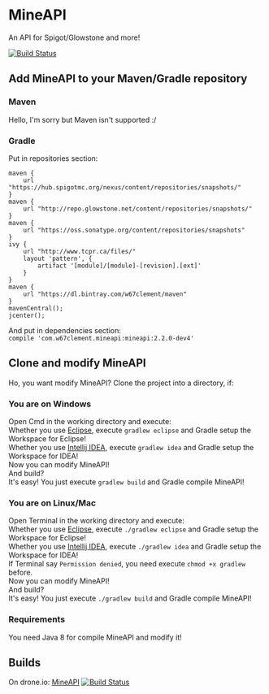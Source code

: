 # MineAPI
An API for Spigot/Glowstone and more!

[![Build Status](https://drone.io/github.com/w67clement/MineAPI/status.png)](https://drone.io/github.com/w67clement/MineAPI/latest)

## Add MineAPI to your Maven/Gradle repository
### Maven
Hello, I'm sorry but Maven isn't supported :/
### Gradle
Put in repositories section: <br />
<pre class="language-java"><code class="language-java">maven {
    url "https://hub.spigotmc.org/nexus/content/repositories/snapshots/"
}
maven {
    url "http://repo.glowstone.net/content/repositories/snapshots/"
}
maven {
    url "https://oss.sonatype.org/content/repositories/snapshots"
}
ivy {
    url "http://www.tcpr.ca/files/"
    layout 'pattern', {
        artifact '[module]/[module]-[revision].[ext]'
    }
}
maven {
    url "https://dl.bintray.com/w67clement/maven"
}
mavenCentral();
jcenter();</code></pre>
And put in dependencies section: <br />
`compile 'com.w67clement.mineapi:mineapi:2.2.0-dev4'`
     

## Clone and modify MineAPI
Ho, you want modify MineAPI? Clone the project into a directory, if:
### You are on Windows
Open Cmd in the working directory and execute: <br />
Whether you use [Eclipse](http://www.eclipse.org/), execute `gradlew eclipse` and Gradle setup the Workspace for Eclipse! <br />
Whether you use [Intellij IDEA](https://www.jetbrains.com/idea/), execute `gradlew idea` and Gradle setup the Workspace for IDEA! <br />
Now you can modify MineAPI! <br />
And build? <br />
It's easy! You just execute `gradlew build` and Gradle compile MineAPI!
### You are on Linux/Mac
Open Terminal in the working directory and execute: <br />
Whether you use [Eclipse](http://www.eclipse.org/), execute `./gradlew eclipse` and Gradle setup the Workspace for Eclipse! <br />
Whether you use [Intellij IDEA](https://www.jetbrains.com/idea/), execute `./gradlew idea` and Gradle setup the Workspace for IDEA! <br />
If Terminal say `Permission denied`, you need execute `chmod +x gradlew` before. <br />
Now you can modify MineAPI! <br />
And build? <br />
It's easy! You just execute `./gradlew build` and Gradle compile MineAPI!
### Requirements
You need Java 8 for compile MineAPI and modify it!

## Builds
On drone.io: [MineAPI](https://drone.io/github.com/w67clement/MineAPI)
[![Build Status](https://drone.io/github.com/w67clement/MineAPI/status.png)](https://drone.io/github.com/w67clement/MineAPI/latest)